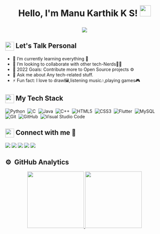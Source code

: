 <h1><p align="center">Hello,  I'm Manu Karthik K S! <img src="https://media.giphy.com/media/hvRJCLFzcasrR4ia7z/giphy.gif" width="35px"></h1></a></p>
<p align="center" data-sourcepos="16:1-16:268" dir="auto">
<img src="https://readme-typing-svg.herokuapp.com?font=Fira+Code&weight=500&size=24&pause=1000&center=true&width=435&separator=%3C&lines=Student+Developer+%E2%9C%AA%3CJAVA+Dev+%E2%99%9B+IoT+Dev+%3CLinux+Prodigy+%E3%83%84+App+Developer%3CCode();%3CCoffee();%3CSleep();" style="align: center;max-width: 100%;"></p>
<!---<p align="center"><b>I'm a student developer.</b><br/>I <b>specialize</b> in <b>Application Development👩‍💻</b> and <b>Python🐍.</b><br><br> <i>Loves to Contribute for the Society and learn new technologies.</i><br></p><br/>-->

<summary><h2><img src="https://emojis.slackmojis.com/emojis/images/1453406830/264/success-kid.png?1453406830" align="center"
                width="28" /> Let's Talk Personal</h2></summary>

- 🌱 I’m currently learning everything 🤣
- 👯 I’m looking to collaborate with other tech-Nerds👩‍💻
- 🥅 2022 Goals: Contribute more to Open Source projects ⚙
- 💬 Ask me about  Any tech-related stuff.
- ⚡ Fun fact: I love to draw🖼,listening music🎶,playing games🎮

<summary><h2><img src="https://emojis.slackmojis.com/emojis/images/1471045839/792/computer.gif?1471045839" align="center"
                width="28" /> My Tech Stack</h2> </summary>
          
![Python](https://img.shields.io/badge/Python-3776AB?flat&logo=python&logoColor=white)&nbsp;
![C](https://img.shields.io/badge/C-00599C?flat&logo=c&logoColor=white)&nbsp;
![Java](https://img.shields.io/badge/Java-ED8B00?flat&logo=java&logoColor=white)&nbsp;
![C++](https://img.shields.io/badge/C%2B%2B-00599C?flat&logo=c%2B%2B&logoColor=white)&nbsp;
![HTML5](https://img.shields.io/badge/HTML5-E34F26?flat&logo=html5&logoColor=white)&nbsp;
![CSS3](https://img.shields.io/badge/CSS3-1572B6?flat&logo=css3&logoColor=white)&nbsp;
![Flutter](https://img.shields.io/badge/Flutter-02569B?flat&logo=flutter&logoColor=white)&nbsp;
![MySQL](https://img.shields.io/badge/MySQL-00000F?flat&logo=mysql&logoColor=white)&nbsp;
![Git](https://img.shields.io/badge/Git-F05032?flat&logo=git&logoColor=white)&nbsp;
![GitHub](https://img.shields.io/badge/-GitHub-05122A?style=flat&logo=github)&nbsp;
![Visual Studio Code](https://img.shields.io/badge/-Visual%20Studio%20Code-05122A?style=flat&logo=visual-studio-code&logoColor=007ACC)&nbsp;
<br>

<summary><h2><img src="https://emojis.slackmojis.com/emojis/images/1605722420/11386/among_us_orange_dance.gif?1605722420" align="center"
                width="28" /> Connect with me 📶 </h2></summary>

<p align = "center">
  
[<img src="https://img.shields.io/badge/Gmail-D14836?style=for-the-badge&logo=gmail&logoColor=white" />](mailto:manukarthik097@gmail.com)
[<img src="https://img.shields.io/badge/linkedin-%230077B5.svg?&style=for-the-badge&logo=linkedin&logoColor=white" />](https://www.linkedin.com/in/manu-karthik-k-s/)
[<img src = "https://img.shields.io/badge/instagram-%23E4405F.svg?&style=for-the-badge&logo=instagram&logoColor=white">](https://www.instagram.com/manugourisankaram/)
[<img src = "https://img.shields.io/badge/WhatsApp-25D366?style=for-the-badge&logo=whatsapp&logoColor=white">](https://api.whatsapp.com/send?phone=9496699207&text=Chat%20with%20Manu)
[<img src="https://img.shields.io/badge/facebook-%231877F2.svg?&style=for-the-badge&logo=facebook&logoColor=white" />](https://www.facebook.com/manu.karthik.3388)


</p>

<summary><h2>⚙️ &nbsp;GitHub Analytics</h2></summary>

<p align="center">
<a href="https://github.com/MANU-KARTHIK-K-S/">
  <img height="180em" src="https://github-readme-stats-eight-theta.vercel.app/api?username=MANU-KARTHIK-K-S&show_icons=true&theme=algolia&include_all_commits=true&count_private=true"/>
  <img height="180em" src="https://github-readme-stats-eight-theta.vercel.app/api/top-langs/?username=MANU-KARTHIK-K-S&layout=compact&langs_count=8&theme=algolia"/>
</a>
</p>

<!---
MANU-KARTHIK-K-S/MANU-KARTHIK-K-S is a ✨ special ✨ repository because its `README.md` (this file) appears on your GitHub profile.
You can click the Preview link to take a look at your changes.
--->
